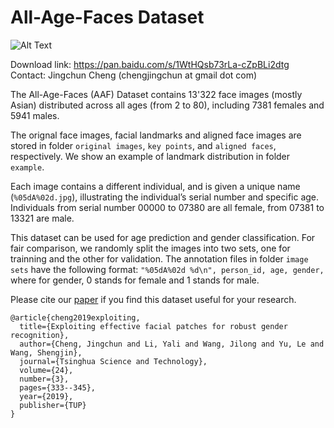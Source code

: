 # All-Age-Faces Dataset
![Alt Text](https://github.com/JingchunCheng/All-Age-Faces-Dataset/blob/master/illu_dataset.png) 

Download link: https://pan.baidu.com/s/1WtHQsb73rLa-cZpBLi2dtg <br />
Contact: Jingchun Cheng (chengjingchun at gmail dot com)


The All-Age-Faces (AAF) Dataset contains 13'322 face images (mostly Asian) distributed across all ages (from 2 to 80), including 7381 females and 5941 males.

The orignal face images, facial landmarks and aligned face images are stored in folder `original images`, `key points`, and `aligned faces`, respectively. 
We show an example of landmark distribution in folder `example`.

Each image contains a different individual, and is given a unique name (`%05dA%02d.jpg`), illustrating the individual’s serial number and specific age.
Individuals from serial number 00000 to 07380 are all female, from 07381 to 13321 are male.

This dataset can be used for age prediction and gender classification. 
For fair comparison, we randomly split the images into two sets, one for trainning and the other for validation.
The annotation files in folder `image sets` have the following format:
`"%05dA%02d %d\n", person_id, age, gender,`
where for gender, 0 stands for female and 1 stands for male.



Please cite our [paper](https://ieeexplore.ieee.org/stamp/stamp.jsp?arnumber=8620951) if you find this dataset useful for your research.
```
@article{cheng2019exploiting,
  title={Exploiting effective facial patches for robust gender recognition},
  author={Cheng, Jingchun and Li, Yali and Wang, Jilong and Yu, Le and Wang, Shengjin},
  journal={Tsinghua Science and Technology},
  volume={24},
  number={3},
  pages={333--345},
  year={2019},
  publisher={TUP}
}
```
